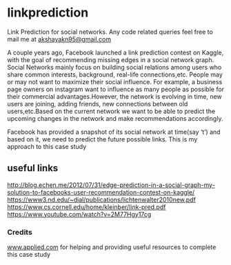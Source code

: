 # linkprediction
Link Prediction for social networks.
Any code related queries feel free to mail me at akshayakn95@gmail.com

A couple years ago, Facebook launched a link prediction contest on Kaggle, with the goal of recommending missing edges in a social network graph. Social Networks mainly focus on building social relations among users who share common interests, background, real-life connections,etc. People may or may not want to maximize their social influence. For example, a business page owners on instagram want to influence as many people as possible for their commercial advantages.However, the network is evolving in time, new users are joining, adding friends, new connections between old users,etc.Based on the current network we want to be able to predict the upcoming changes in the network and make recommendations accordingly.

Facebook has provided a snapshot of its social network at time(say ‘t’) and based on it, we need to predict the future possible links. This is my approach to this case study

## useful links
http://blog.echen.me/2012/07/31/edge-prediction-in-a-social-graph-my-solution-to-facebooks-user-recommendation-contest-on-kaggle/
https://www3.nd.edu/~dial/publications/lichtenwalter2010new.pdf
https://www.cs.cornell.edu/home/kleinber/link-pred.pdf
https://www.youtube.com/watch?v=2M77Hgy17cg

### Credits
www.applied.com for helping and providing useful resources to complete this case study
